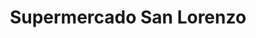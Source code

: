 ---
title: "Supermercado San Lorenzo"
url: /tijeral/supermercado-san-lorenzo/
shop: supermercado
---